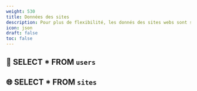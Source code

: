 ```yaml
---
weight: 530
title: Données des sites
description: Pour plus de flexibilité, les donnés des sites webs sont sauvegardées différemment que celles dans la base de données.
icon: json
draft: false
toc: false
---
```

## 👤 SELECT * FROM `users`
## 🌐 SELECT * FROM `sites`